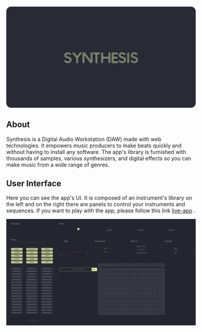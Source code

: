![og-synthesis](https://github.com/CxGarcia/synthesis/blob/master/resources/og-synthesis.png)
## About
Synthesis is a Digital Audio Workstation (DAW) made with web technologies. It empowers music producers to make beats quickly and without having to install any software. The app's library is furnished with thousands of samples, various synthesizers, and digital effects so you can make music from a wide range of genres.

## User Interface
Here you can see the app's UI. It is composed of an instrument's library on the left and on the right there are panels to control your instruments and sequences.
If you want to play with the app, please follow this link <a href="https://cxgarcia.com/synthesis/" target="_blank">live-app</a>
. 

![synthesis-ui](https://github.com/CxGarcia/synthesis/blob/master/resources/synthesis-ui.png)

